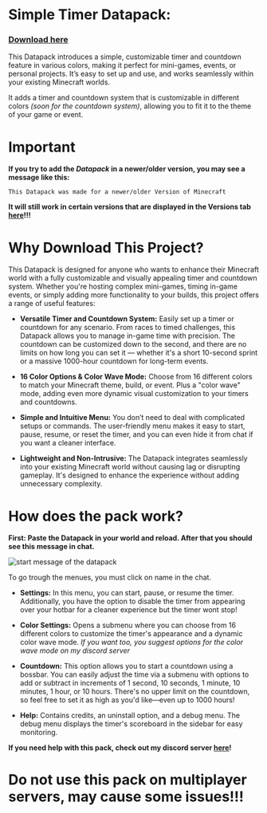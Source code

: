 # Simple Timer Datapack:

### [Download here](https://modrinth.com/datapack/timer-datapack/versions)

This Datapack introduces a simple, customizable timer and countdown feature in various colors, making it perfect for mini-games, events, or personal projects. It’s easy to set up and use, and works seamlessly within your existing Minecraft worlds.

It adds a timer and countdown system that is customizable in different colors _(soon for the countdown system)_, allowing you to fit it to the theme of your game or event.

# Important
**If you try to add the _Datapack_ in a newer/older version, you may see a message like this:**
```
This Datapack was made for a newer/older Version of Minecraft
```
**It will still work in certain versions that are displayed in the Versions tab [here](https://modrinth.com/datapack/timer-datapack/versions)!!!**

# Why Download This Project?

This Datapack is designed for anyone who wants to enhance their Minecraft world with a fully customizable and visually appealing timer and countdown system. Whether you're hosting complex mini-games, timing in-game events, or simply adding more functionality to your builds, this project offers a range of useful features:

- **Versatile Timer and Countdown System:**
Easily set up a timer or countdown for any scenario. From races to timed challenges, this Datapack allows you to manage in-game time with precision. The countdown can be customized down to the second, and there are no limits on how long you can set it — whether it's a short 10-second sprint or a massive 1000-hour countdown for long-term events.

- **16 Color Options & Color Wave Mode:**
Choose from 16 different colors to match your Minecraft theme, build, or event. Plus a "color wave" mode, adding even more dynamic visual customization to your timers and countdowns.

- **Simple and Intuitive Menu:**
You don’t need to deal with complicated setups or commands. The user-friendly menu makes it easy to start, pause, resume, or reset the timer, and you can even hide it from chat if you want a cleaner interface.

- **Lightweight and Non-Intrusive:**
The Datapack integrates seamlessly into your existing Minecraft world without causing lag or disrupting gameplay. It's designed to enhance the experience without adding unnecessary complexity.

# How does the pack work?
**First: Paste the Datapack in your world and reload. After that you should see this message in chat.**

![start message of the datapack](https://cdn.modrinth.com/data/cached_images/4e6ba7093c31e099d8f625a5ed56aa0e1ac9d421.png)

To go trough the menues, you must click on name in the chat.

- **Settings:** In this menu, you can start, pause, or resume the timer. Additionally, you have the option to disable the timer from appearing over your hotbar for a cleaner experience but the timer wont stop!

- **Color Settings:** Opens a submenu where you can choose from 16 different colors to customize the timer's appearance and a dynamic color wave mode. _If you want too, you suggest options for the color wave mode on my discord server_

- **Countdown:** This option allows you to start a countdown using a bossbar. You can easily adjust the time via a submenu with options to add or subtract in increments of 1 second, 10 seconds, 1 minute, 10 minutes, 1 hour, or 10 hours. There's no upper limit on the countdown, so feel free to set it as high as you'd like—even up to 1000 hours!

- **Help:** Contains credits, an uninstall option, and a debug menu. The debug menu displays the timer's scoreboard in the sidebar for easy monitoring.

**If you need help with this pack, check out my discord server [here](https://discord.gg/9Jh8B8pkJa)!**

# Do not use this pack on multiplayer servers, may cause some issues!!!
